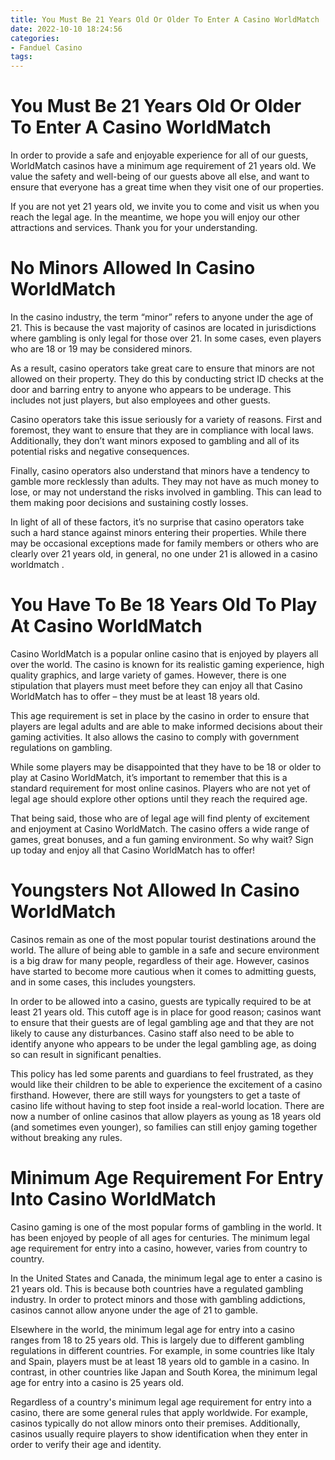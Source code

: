 ```yaml
---
title: You Must Be 21 Years Old Or Older To Enter A Casino WorldMatch
date: 2022-10-10 18:24:56
categories:
- Fanduel Casino
tags:
---
```



#  You Must Be 21 Years Old Or Older To Enter A Casino WorldMatch

In order to provide a safe and enjoyable experience for all of our guests, WorldMatch casinos have a minimum age requirement of 21 years old. We value the safety and well-being of our guests above all else, and want to ensure that everyone has a great time when they visit one of our properties.

If you are not yet 21 years old, we invite you to come and visit us when you reach the legal age. In the meantime, we hope you will enjoy our other attractions and services. Thank you for your understanding.

#  No Minors Allowed In Casino WorldMatch 

In the casino industry, the term “minor” refers to anyone under the age of 21. This is because the vast majority of casinos are located in jurisdictions where gambling is only legal for those over 21. In some cases, even players who are 18 or 19 may be considered minors.

As a result, casino operators take great care to ensure that minors are not allowed on their property. They do this by conducting strict ID checks at the door and barring entry to anyone who appears to be underage. This includes not just players, but also employees and other guests.

Casino operators take this issue seriously for a variety of reasons. First and foremost, they want to ensure that they are in compliance with local laws. Additionally, they don’t want minors exposed to gambling and all of its potential risks and negative consequences.

Finally, casino operators also understand that minors have a tendency to gamble more recklessly than adults. They may not have as much money to lose, or may not understand the risks involved in gambling. This can lead to them making poor decisions and sustaining costly losses.

In light of all of these factors, it’s no surprise that casino operators take such a hard stance against minors entering their properties. While there may be occasional exceptions made for family members or others who are clearly over 21 years old, in general, no one under 21 is allowed in a casino worldmatch .

#  You Have To Be 18 Years Old To Play At Casino WorldMatch 

Casino WorldMatch is a popular online casino that is enjoyed by players all over the world. The casino is known for its realistic gaming experience, high quality graphics, and large variety of games. However, there is one stipulation that players must meet before they can enjoy all that Casino WorldMatch has to offer – they must be at least 18 years old.

This age requirement is set in place by the casino in order to ensure that players are legal adults and are able to make informed decisions about their gaming activities. It also allows the casino to comply with government regulations on gambling.

While some players may be disappointed that they have to be 18 or older to play at Casino WorldMatch, it’s important to remember that this is a standard requirement for most online casinos. Players who are not yet of legal age should explore other options until they reach the required age.

That being said, those who are of legal age will find plenty of excitement and enjoyment at Casino WorldMatch. The casino offers a wide range of games, great bonuses, and a fun gaming environment. So why wait? Sign up today and enjoy all that Casino WorldMatch has to offer!

#  Youngsters Not Allowed In Casino WorldMatch 

Casinos remain as one of the most popular tourist destinations around the world. The allure of being able to gamble in a safe and secure environment is a big draw for many people, regardless of their age. However, casinos have started to become more cautious when it comes to admitting guests, and in some cases, this includes youngsters.

In order to be allowed into a casino, guests are typically required to be at least 21 years old. This cutoff age is in place for good reason; casinos want to ensure that their guests are of legal gambling age and that they are not likely to cause any disturbances. Casino staff also need to be able to identify anyone who appears to be under the legal gambling age, as doing so can result in significant penalties.

This policy has led some parents and guardians to feel frustrated, as they would like their children to be able to experience the excitement of a casino firsthand. However, there are still ways for youngsters to get a taste of casino life without having to step foot inside a real-world location. There are now a number of online casinos that allow players as young as 18 years old (and sometimes even younger), so families can still enjoy gaming together without breaking any rules.

#  Minimum Age Requirement For Entry Into Casino WorldMatch

Casino gaming is one of the most popular forms of gambling in the world. It has been enjoyed by people of all ages for centuries. The minimum legal age requirement for entry into a casino, however, varies from country to country.

In the United States and Canada, the minimum legal age to enter a casino is 21 years old. This is because both countries have a regulated gambling industry. In order to protect minors and those with gambling addictions, casinos cannot allow anyone under the age of 21 to gamble.

Elsewhere in the world, the minimum legal age for entry into a casino ranges from 18 to 25 years old. This is largely due to different gambling regulations in different countries. For example, in some countries like Italy and Spain, players must be at least 18 years old to gamble in a casino. In contrast, in other countries like Japan and South Korea, the minimum legal age for entry into a casino is 25 years old.

Regardless of a country's minimum legal age requirement for entry into a casino, there are some general rules that apply worldwide. For example, casinos typically do not allow minors onto their premises. Additionally, casinos usually require players to show identification when they enter in order to verify their age and identity.